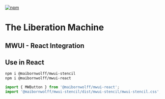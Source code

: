 [![npm](https://img.shields.io/npm/v/@maibornwolff/mwui-react?color=blue)](https://www.npmjs.com/package/@maibornwolff/mwui-react)

# The Liberation Machine

## MWUI - React Integration

## Use in React

```bash
npm i @maibornwolff/mwui-stencil
npm i @maibornwolff/mwui-react
```

```JavaScript
import { MWButton } from '@maibornwolff/mwui-react';
import '@maibornwolff/mwui-stencil/dist/mwui-stencil/mwui-stencil.css';
```
